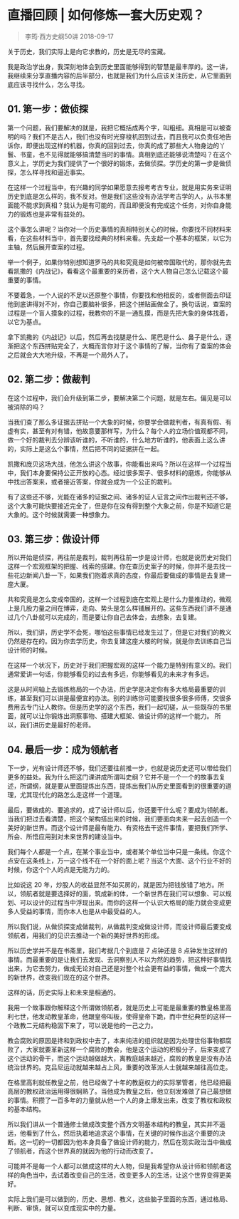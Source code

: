 # 直播回顾 | 如何修炼一套大历史观？
> 李筠·西方史纲50讲
2018-09-17

关于历史，我们实际上是向它求教的，历史是无尽的宝藏。

我是政治学出身，我深刻地体会到历史里面能够得到的智慧是最丰厚的。这一讲，我继续来分享直播内容的后半部分，也就是我们为什么应该关注历史，从它里面到底应该寻找什么，怎么寻找。

## 01. 第一步：做侦探

第一个问题，我们要解决的就是，我把它概括成两个字，叫粗细。真相是可以被查明的吗？我们不是古人，我们也没有时光穿梭机回到过去，而且我可以负责任地告诉你，即便出现这样的机器，你真的回到过去，你真的成了那些大人物身边的丫鬟、书童，也不见得就能够搞清楚当时的事情。真相到底还能够说清楚吗？在这个意义上，学历史为我们提供了一个很好的锻炼，去做侦探。学历史的第一步是做侦探，怎么样寻找和逼近事实。

在这样一个过程当中，有兴趣的同学如果愿意去报考考古专业，就是用实务来证明历史到底是怎么样的，我不反对。但是我们这些没有办法学考古学的人，从书本里面能不能求到真相？我认为是有可能的，而且即便没有完成这个任务，对你自身能力的锻炼也是非常有益处的。

这个事怎么讲呢？当你对一个历史事情的真相特别关心的时候，你要找不同材料来看，在这些材料当中，首先要找经典的材料来看。先支起一个基本的框架，以它为主轴，然后展开查案的过程。

举一个例子，如果你特别想知道罗马的共和究竟是如何被帝国取代的，那你就先去看凯撒的《内战记》，看看这个最重要的亲历者，这个大人物自己怎么记载这个最重要的事情。

不要着急，一个人说的不足以还原整个事情，你要找和他相反的，或者侧面去印证他到底讲得对不对，你自己要脑补很多，把这个拼贴画做全了。换句话说，查案的过程是一个盲人摸象的过程，我教你的不是一通乱摸，而是先把大象的身体找着，以它为基点。

拿下凯撒的《内战记》以后，然后再去找腿是什么、尾巴是什么、鼻子是什么，逐渐把这个东西拼贴完全了，大概而言你对于这个事情的了解，当你有了查案的体会之后就会大大地升级，不再是一个局外人了。

## 02. 第二步：做裁判

在这个过程中，我们会升级到第二步，要解决第二个问题，就是左右。偏见是可以被消除的吗？

当我们查了那么多证据去拼贴一个大象的时候，你要学会做裁判者，有真有假、有虚有实，甚至有对有错，他故意要那样写，为什么？每个人的立场价值观都不同，做一个好的裁判去分辨该听谁的，不听谁的，什么地方听谁的，他表面上这么讲的，实际上是这么个事情，然后把不同的证据拼在一起。

凯撒和庞贝这场大战，他怎么讲这个故事，你能看出来吗？所以在这样一个过程当中，我们本身要保持公正开放的心态。经过很多案子、很多材料的磨炼，你能够从中找出答案来，或者接近答案，你就会成为一个公正的裁判。

有了这些还不够，光能在诸多的证据之间、诸多的证人证言之间作出裁判还不够，这个大象可能快要接近完全了，但是你在没有得到整个大象之前，你是不知道它是大象的。这个时候就需要一种想象力。

## 03. 第三步：做设计师

所以开始是侦探，再往前是裁判，裁判再往前一步是设计师，也就是说历史对我们这样一个宏观框架的把握、线索的搭建。你在查历史案子的时候，你并不是去找一些花边新闻八卦一下，如果我们抱着求真的态度，你最后要做成的事情是去复建一座大厦。

共和究竟是怎么变成帝国的，这样一个过程到底在宏观上是什么力量推动的，微观上是几股力量之间在博弈，走向、势头是怎么样铺展开的。这些东西我们讲不是通过几个八卦就可以完成的，而是要让你自己去体会，去想象，去复建。

所以，我们讲，历史学不会死，哪怕这些事情已经发生过了，但是它对我们的教义仍然是存在的。因为你去学历史，你去复建这座大楼的时候，就是你去训练自己当设计师的时候。

在这样一个状况下，历史对于我们把握宏观的这样一个能力是特别有意义的。我们通常爱讲一句话，你能够看见的过去有多远，你能够看见的未来才有多远。

这是从时间轴上去锻炼格局的一个办法，历史学是决定你有多大格局最重要的训练，甚至我们可以讲是最便宜的办法。别的训练你可能要找很多很多师傅，交很多费用去专门让人教你。但是历史学的这个东西，我们一起切磋，从一些既存的书里面，就可以让你锻炼出洞察事物、搭建大框架、做设计师的这样一个能力。 所以，我们讲历史是最好的老师。

## 04. 最后一步：成为领航者

下一步，光有设计师还不够，我们还要往前推一步，也就是说历史还可以带给我们更多的益处。我为什么把这门课讲成所谓叫史纲？它并不是一个一个的故事去复述，所谓纲，就是要从里面提炼出东西，提炼出我们从历史里面看到的很重要的道理，尤其现代化的路怎么走这样一个道理。

最后，要做成的、要追求的，成了设计师以后，你还要干什么呢？要成为领航者。当我们把过去看清楚，把这个架构搭出来的时候，我们要面向未来一起去创造一个美好的新世界。而这个设计师是最有能力、有资格去干这件事情，要把我们所学、所会、所悟应用到对未来世界的建设当中。

我们每个人都是一个点，在某个事业当中，或者某个单位当中只是一条线。你这个点安在这条线上，万一这个线不在一个好的面上呢？当这个大面、这个行业不好的时候，你这个个人的点是无能为力的。

比如说这 20 年，炒股人的收益显然不如买房的，就是因为把钱放错了地方。所以，领航者就是要选择好的面，筑成新的体，一个新世界在我们可以想象、可以规划、可以设计的过程当中浮现出来。而你的这样一个认识大格局的能力就会变成更多人受益的事情，而你本人也是从中最受益的人。

所以我们说，从做侦探变成做裁判，从做裁判变成做设计师，而设计师最后要变成领航者，用我们的见识去推动一个新的美好世界的形成。

所以历史学并不是在书斋里，我们考据几个到底是 7 点钟还是 8 点钟发生这样的事情。而最重要的是让我们去发现、去洞察别人不以为然的趋势，把这种好事情找出来，为它去努力，做成无论对自己还是对整个社会更有益的事情，做成一个庞大的新世界，改变我们现在的这个世界。

这样的话，历史实际上和未来是相通的。

我用一个故事跟你解释这个所谓做领航者，就是历史上可能是最重要的教皇格里高利七世，他发动教皇革命，他跟皇帝叫板，使得皇帝下跪，而中世纪典型的这样一个政教二元结构稳固下来了，可以说是他的一己之力。

教会腐败的原因是搀和到政权中去了，本来纯洁的组织就是因为处理世俗事物都腐败了，大家就要革新这样一个腐败的教会，他是这个运动的积极分子，后来变成了这个运动的骨干，而这个运动越做越大，离教庭越来越近，腐败的教皇是没有办法统治世界的。克吕尼运动就越来越占上风，重要的改革派人士就越来越往高位走。

在格里高利就任教皇之前，他已经做了十年的教庭权力的实际掌管者，他已经把最高层的教权政治运用得很娴熟了。当他成为教皇之后，他立刻发难做了自己最想做的事情。积攒了一百多年的力量就从他一个人的身上爆发出来，改变了教权和政权的基本结构。

所以我们讲从一个普通修士做成改变整个西方文明基本结构的教皇，其实并不遥远，他看到了什么，然后执着地追求这个事情，在关键的时候作出这个重要的决断。这一切的一切都因为他本身具备了做设计师的能力，然后在现实政治当中做成了领航者，而这个世界真的就因为他的行动而改变了。

可能并不是每一个人都可以做成这样的大人物，但是我希望你从设计师和领航者这样的角色当中，去试着改变自己的生活，改变更多人的生活，让这个世界变得更美好。

实际上我们是可以做到的，历史、思想、教义，这些脑子里面的东西，通过格局、判断、审慎，就可以变成现实中的力量。




